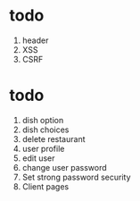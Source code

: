 # todo

1. header
2. XSS
3. CSRF

# todo

1. dish option
2. dish choices
3. delete restaurant
4. user profile
5. edit user
6. change user password
7. Set strong password security
8. Client pages
